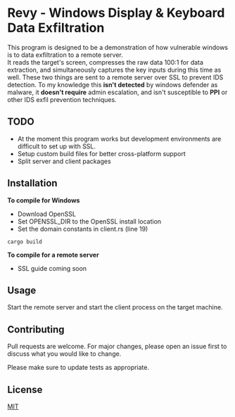 # Revy - Windows Display & Keyboard Data Exfiltration

This program is designed to be a demonstration of how vulnerable windows is to data exfiltration to a remote server.  
It reads the target's screen, compresses the raw data 100:1 for data extraction, and simultaneously captures the key inputs during this time as well. These two things are sent to a remote server over SSL to prevent IDS detection. To my knowledge this __isn't detected__ by windows defender as malware, it __doesn't require__ admin escalation, and isn't susceptible to __PPI__ or other IDS exfil prevention techniques.

## TODO
- At the moment this program works but development environments are difficult to set up with SSL.
- Setup custom build files for better cross-platform support
- Split server and client packages

## Installation

__To compile for Windows__
- Download OpenSSL
- Set OPENSSL_DIR to the OpenSSL install location
- Set the domain constants in client.rs (line 19)
```
cargo build
```
__To compile for a remote server__
- SSL guide coming soon

## Usage
Start the remote server and start the client process on the target machine.

## Contributing
Pull requests are welcome. For major changes, please open an issue first to discuss what you would like to change.

Please make sure to update tests as appropriate.

## License
[MIT](https://choosealicense.com/licenses/mit/)
